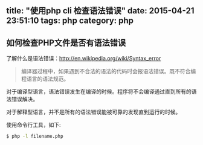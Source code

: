 title: "使用php cli 检查语法错误"
date: 2015-04-21 23:51:10
tags: php
category: php
---

## 如何检查PHP文件是否有语法错误

了解什么是语法错误：http://en.wikipedia.org/wiki/Syntax_error

> 编译器过程中，如果遇到不合法的语法的代码时会报语法错误。既不符合编程语言的语法规范。

对于编译型语言，语法错误发生在编译的时候。程序将不会编译通过直到所有的语法错误解决。

对于解释型语言，并不是所有的语法错误能被可靠的发现直到运行的时候。

使用命令行工具，如下:

```sh
$ php -l filename.php
```